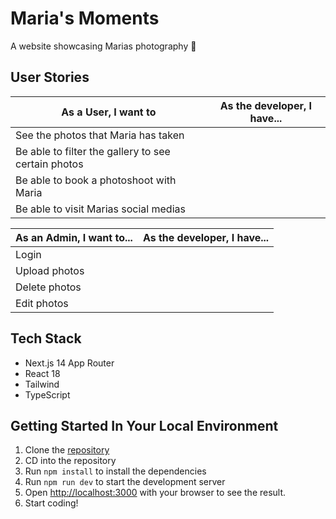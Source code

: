# Maria's Moments

A website showcasing Marias photography 📸

## User Stories

| As a User, I want to                                | As the developer, I have... |
| --------------------------------------------------- | --------------------------- |
| See the photos that Maria has taken                 |                             |
| Be able to filter the gallery to see certain photos |                             |
| Be able to book a photoshoot with Maria             |                             |
| Be able to visit Marias social medias               |                             |

| As an Admin, I want to... | As the developer, I have... |
| ------------------------- | --------------------------- |
| Login                     |                             |
| Upload photos             |                             |
| Delete photos             |                             |
| Edit photos               |                             |

## Tech Stack

- Next.js 14 App Router
- React 18
- Tailwind
- TypeScript

## Getting Started In Your Local Environment

1. Clone the [repository](https://github.com/coolusername244/marias-moments)
2. CD into the repository
3. Run `npm install` to install the dependencies
4. Run `npm run dev` to start the development server
5. Open [http://localhost:3000](http://localhost:3000) with your browser to see the result.
6. Start coding!
